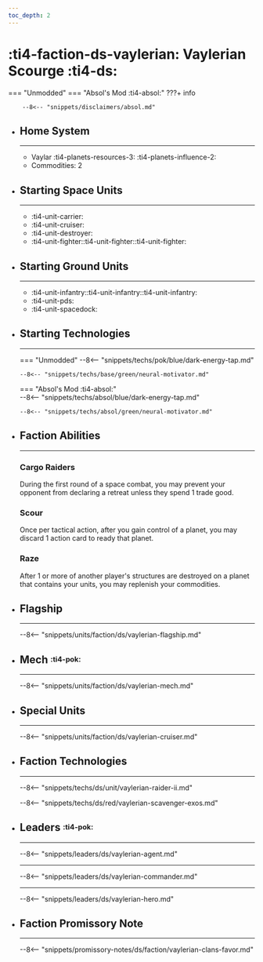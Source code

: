 ```yaml
---
toc_depth: 2
---
```


# :ti4-faction-ds-vaylerian: Vaylerian Scourge :ti4-ds:
=== "Unmodded"
=== "Absol's Mod :ti4-absol:" 
    ???+ info

        --8<-- "snippets/disclaimers/absol.md"

<div class="grid cards" markdown>

-   ## __Home System__

    ---

    * Vaylar :ti4-planets-resources-3: :ti4-planets-influence-2:
    * Commodities: 2

</div>

<div class="grid cards" markdown>

-   ## __Starting Space Units__

    ---

    * :ti4-unit-carrier:
    * :ti4-unit-cruiser:
    * :ti4-unit-destroyer:
    * :ti4-unit-fighter::ti4-unit-fighter::ti4-unit-fighter:

-   ## __Starting Ground Units__

    ---

    * :ti4-unit-infantry::ti4-unit-infantry::ti4-unit-infantry:
    * :ti4-unit-pds:
    * :ti4-unit-spacedock:

-   ## __Starting Technologies__

    ---
    === "Unmodded"
        --8<-- "snippets/techs/pok/blue/dark-energy-tap.md"

        --8<-- "snippets/techs/base/green/neural-motivator.md"

    === "Absol's Mod :ti4-absol:"  
        --8<-- "snippets/techs/absol/blue/dark-energy-tap.md"

        --8<-- "snippets/techs/absol/green/neural-motivator.md"

-   ## __Faction Abilities__

    ---
    ### **Cargo Raiders**
    
    During the first round of a space combat, you may prevent your opponent from declaring a retreat unless they spend 1 trade good.

    ### **Scour**
    
    Once per tactical action, after you gain control of a planet, you may discard 1 action card to ready that planet.

    ### **Raze**
    
    After 1 or more of another player's structures are destroyed on a planet that contains your units, you may replenish your commodities.

-   ## __Flagship__

    ---
    --8<-- "snippets/units/faction/ds/vaylerian-flagship.md"

-   ## __Mech__ <sup><sub>:ti4-pok:</sub></sup>

    ---
    --8<-- "snippets/units/faction/ds/vaylerian-mech.md"

</div>

<div class="grid cards" markdown>

-   ## __Special Units__

    ---
    --8<-- "snippets/units/faction/ds/vaylerian-cruiser.md"

</div>

<div class="grid cards" markdown>

-   ## __Faction Technologies__

    ---

    --8<-- "snippets/techs/ds/unit/vaylerian-raider-ii.md"

    --8<-- "snippets/techs/ds/red/vaylerian-scavenger-exos.md"

-   ## __Leaders__ <sup><sub>:ti4-pok:</sub></sup>

    ---
    
    --8<-- "snippets/leaders/ds/vaylerian-agent.md"

    ---

    --8<-- "snippets/leaders/ds/vaylerian-commander.md"

    ---

    --8<-- "snippets/leaders/ds/vaylerian-hero.md"

-   ## __Faction Promissory Note__

    ---
    --8<-- "snippets/promissory-notes/ds/faction/vaylerian-clans-favor.md"

</div>